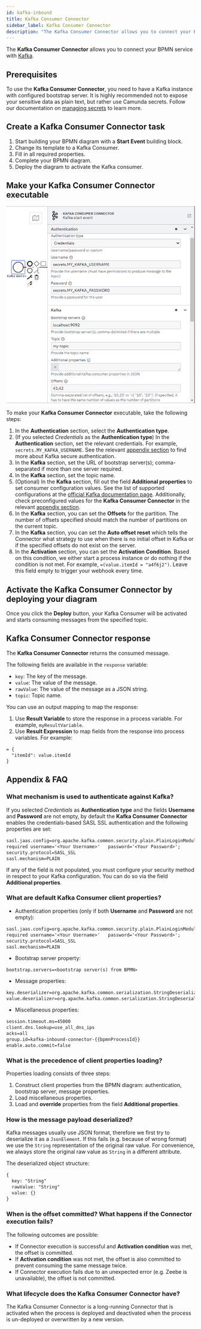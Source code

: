 ```yaml
---
id: kafka-inbound
title: Kafka Consumer Connector
sidebar_label: Kafka Consumer Connector
description: "The Kafka Consumer Connector allows you to connect your BPMN service with Kafka. Learn how to create a Kafka Consumer Connector and make it executable."
---
```


The **Kafka Consumer Connector** allows you to connect your BPMN service with [Kafka](https://kafka.apache.org/).

## Prerequisites

To use the **Kafka Consumer Connector**, you need to have a Kafka instance with configured bootstrap server.
It is highly recommended not to expose your sensitive data as plain text, but rather use Camunda secrets. Follow our documentation on [managing secrets](/components/console/manage-clusters/manage-secrets.md) to learn more.

## Create a Kafka Consumer Connector task

1. Start building your BPMN diagram with a **Start Event** building block.
2. Change its template to a Kafka Consumer.
3. Fill in all required properties.
4. Complete your BPMN diagram.
5. Deploy the diagram to activate the Kafka consumer.

## Make your Kafka Consumer Connector executable

![Kafka Inbound Filled](../img/connectors-kafka-inbound-filled.png)

To make your **Kafka Consumer Connector** executable, take the following steps:

1. In the **Authentication** section, select the **Authentication type**.
2. (If you selected _Credentials_ as the **Authentication type**) In the **Authentication** section, set the relevant credentials. For example, `secrets.MY_KAFKA_USERNAME`. See the relevant [appendix section](#what-mechanism-is-used-to-authenticate-against-kafka) to find more about Kafka secure authentication.
3. In the **Kafka** section, set the URL of bootstrap server(s); comma-separated if more than one server required.
4. In the **Kafka** section, set the topic name.
5. (Optional) In the **Kafka** section, fill out the field **Additional properties** to set consumer configuration values. See the list of supported configurations at the [official Kafka documentation page](https://kafka.apache.org/documentation/#consumerconfigs). Additionally, check preconfigured values for the **Kafka Consumer Connector** in the relevant [appendix section](#what-are-default-kafka-consumer-client-properties).
6. In the **Kafka** section, you can set the **Offsets** for the partition. The number of offsets specified should match the number of partitions on the current topic.
7. In the **Kafka** section, you can set the **Auto offset reset** which tells the Connector what strategy to use when there is no initial offset in Kafka or if the specified offsets do not exist on the server.
8. In the **Activation** section, you can set the **Activation Condition**. Based on this condition, we either start a process instance or do nothing if the condition is not met. For example, `=(value.itemId = "a4f6j2")`. Leave this field empty to trigger your webhook every time.

## Activate the Kafka Consumer Connector by deploying your diagram

Once you click the **Deploy** button, your Kafka Consumer will be activated and starts consuming messages from the specified topic.

## Kafka Consumer Connector response

The **Kafka Consumer Connector** returns the consumed message.

The following fields are available in the `response` variable:

- `key`: The key of the message.
- `value`: The value of the message.
- `rawValue`: The value of the message as a JSON string.
- `topic`: Topic name.

You can use an output mapping to map the response:

1. Use **Result Variable** to store the response in a process variable. For example, `myResultVariable`.
2. Use **Result Expression** to map fields from the response into process variables. For example:

```
= {
  "itemId": value.itemId
}
```

## Appendix & FAQ

### What mechanism is used to authenticate against Kafka?

If you selected _Credentials_ as **Authentication type** and the fields **Username** and **Password** are not empty, by default the **Kafka Consumer Connector** enables the credentials-based SASL SSL authentication and the following properties are set:

```
sasl.jaas.config=org.apache.kafka.common.security.plain.PlainLoginModule   required username='<Your Username>'   password='<Your Password>';
security.protocol=SASL_SSL
sasl.mechanism=PLAIN
```

If any of the field is not populated, you must configure your security method in respect to your Kafka configuration. You can do so via the field **Additional properties**.

### What are default Kafka Consumer client properties?

- Authentication properties (only if both **Username** and **Password** are not empty):

```
sasl.jaas.config=org.apache.kafka.common.security.plain.PlainLoginModule   required username='<Your Username>'   password='<Your Password>';
security.protocol=SASL_SSL
sasl.mechanism=PLAIN
```

- Bootstrap server property:

```
bootstrap.servers=<bootstrap server(s) from BPMN>
```

- Message properties:

```
key.deserializer=org.apache.kafka.common.serialization.StringDeserializer
value.deserializer=org.apache.kafka.common.serialization.StringDeserializer
```

- Miscellaneous properties:

```
session.timeout.ms=45000
client.dns.lookup=use_all_dns_ips
acks=all
group.id=kafka-inbound-connector-{{bpmnProcessId}}
enable.auto.commit=false
```

### What is the precedence of client properties loading?

Properties loading consists of three steps:

1. Construct client properties from the BPMN diagram: authentication, bootstrap server, message properties.
2. Load miscellaneous properties.
3. Load and **override** properties from the field **Additional properties**.

### How is the message payload deserialized?

Kafka messages usually use JSON format, therefore we first try to deserialize it as a `JsonElement`. If this fails (e.g. because of wrong format) we use the `String` representation of the original raw value. For convenience, we always store the original raw value as `String` in a different attribute.

The deserialized object structure:

```
{
  key: "String"
  rawValue: "String"
  value: {}
}
```

### When is the offset committed? What happens if the Connector execution fails?

The following outcomes are possible:

- If Connector execution is successful and **Activation condition** was met, the offset is committed.
- If **Activation condition** was not met, the offset is also committed to prevent consuming the same message twice.
- If Connector execution fails due to an unexpected error (e.g. Zeebe is unavailable), the offset is not committed.

### What lifecycle does the Kafka Consumer Connector have?

The Kafka Consumer Connector is a long-running Connector that is activated when the process is deployed and deactivated when the process is un-deployed or overwritten by a new version.
